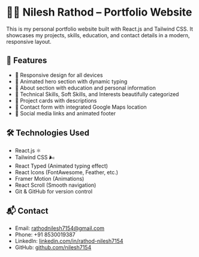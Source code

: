 # 🧑‍💻 Nilesh Rathod – Portfolio Website

This is my personal portfolio website built with React.js and Tailwind CSS. It showcases my projects, skills, education, and contact details in a modern, responsive layout.

## 🚀 Features

- 🔹 Responsive design for all devices
- 🔹 Animated hero section with dynamic typing
- 🔹 About section with education and personal information
- 🔹 Technical Skills, Soft Skills, and Interests beautifully categorized
- 🔹 Project cards with descriptions
- 🔹 Contact form with integrated Google Maps location
- 🔹 Social media links and animated footer

## 🛠️ Technologies Used

- React.js ⚛️
- Tailwind CSS 🌬️
- React Typed (Animated typing effect)
- React Icons (FontAwesome, Feather, etc.)
- Framer Motion (Animations)
- React Scroll (Smooth navigation)
- Git & GitHub for version control




## 📬 Contact

- Email: rathodnilesh7154@gmail.com
- Phone: +91 8530019387
- LinkedIn: [linkedin.com/in/rathod-nilesh7154](https://linkedin.com/in/rathod-nilesh7154)
- GitHub: [github.com/nilesh7154](https://github.com/nilesh7154)
